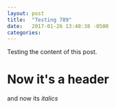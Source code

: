 ```yaml
---
layout: post
title:  "Testing 789"
date:   2017-01-26 13:48:38 -0500
categories:
---
```

Testing the content of this post.

# Now it's a header

and now its *italics*
